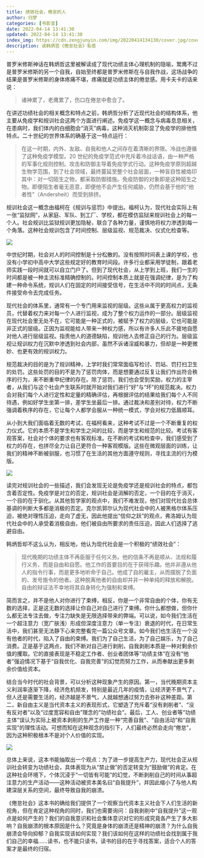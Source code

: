 ```yaml
---
title: 绩效社会，倦怠的人
author: 归梦
categories: [书影音]
date: 2022-04-14 13:41:30
updated: 2022-04-14 13:41:30
index_img: https://cdn.zengjunyin.com/img/20220414134130/cover.jpg/cover
description: 读韩炳哲《倦怠社会》有感
---
```


普罗米修斯神话在韩炳哲这里被解读成了现代功绩主体心理机制的隐喻，鹫鹰不过是普罗米修斯的另一个自我，自始至终都是普罗米修斯在与自我作战，这场战争的结果是普罗米修斯的身体疼痛不堪，疼痛就是功绩主体的倦怠感。用卡夫卡的话来说：

> 诸神累了，老鹰累了，伤口在倦怠中愈合了。

在讲述功绩社会的相关概念和特点之前，韩炳哲分析了近现代社会的结构体系，他主要从免疫学和规训社会这两个方面进行阐述。免疫学这一概念与病毒息息相关，在患病时，我们体内的白细胞会“消灭”病毒，这种消灭机制彰显了免疫学的排他性特点。二十世纪的世界体系的确基于这一特点运行：

> 在这一时期，内外、友敌、自我和他人之间存在着清晰的界限。冷战也遵循了这种免疫学模型。20 世纪的免疫学范式中充斥着冷战话语，由一种严格的军事化规则控制。攻击和防御主导着免疫学式行动。这种免疫学原则超越生物学范围，到了社会领域，最终蔓延至整个社会层面，一种盲目性被烙印其中：对一切陌生之物，都采取防御措施。免疫防御的对象即是这种陌生之物。即便陌生者毫无恶意，即便他不会产生任何威胁，仍然会基于他的“他者性”（Andersheit）而受到排挤。

规训社会这一概念由福柯在《规训与惩罚》中提出。福柯认为，现代社会实际上有一张“监狱网”，从家庭、军队、到工厂、学校，都在模仿监狱来规训社会上的每一个人。社会规训比监狱规训更加隐秘，联合了各种力量，谨慎地将权力渗透到每一个角落。这种社会规训包含了时间控制、层级监视、规范裁决、仪式化检查等。

![](https://cdn.zengjunyin.com/img/20220414134130/01.jpg/zoom)

中世纪时期，社会对人的时间控制是十分松散的。没有按照时间表上课的学校，也没有小学初中高中大学这些规定好的教育时间段。许多行业都采用学徒制，跟着老师实践一段时间就可以自立门户了。但到了现代社会，从上学到上班，我们一生的时间都是被一种主流标准精确控制的。时间控制本质上就是在强调纪律，是为了构建一种命令系统，规训人们在固定的时间接受信号，在生活中不同的时间点，无条件接受命令去完成任务。

现代社会的体系里，通常有一个专门用来监视的层级。这些从属于更高权力的监视员，代替着权力来对每一个人进行监视，成为了整个权力运作的一部分。层级监视在现代社会里无处不在，它可能是一种正式的，被赋予了权力的层级，它也可能是非正式的层级。正因为监视能给人带来一种权力感，所以有许多人乐此不疲地自愿对他人进行层级监视。指责他人的道德缺陷，规训他人去修正自己的行为。层级监视让规训权力在沉默中渗透到社会内部，虽然不诉诸淫威和暴力，但却是一种更微妙、也更有效的规训权力。

规范裁决的目的是为了规训精神，上学时我们常常面临写检讨、罚站、罚打扫卫生的处罚。这些处罚的目的不是为了惩罚肉体，而是想要通过反复让我们作出符合秩序的行为，来不断重申纪律的存在。除了惩罚，我们也会受到奖励，权力的主宰者，从我们与这个社会产生联系时就开始对我们进行“好”与“坏”的规范裁决。权力会对我们每个人进行定性和定量的精确评估，再根据评估的结果给我们每个人不同待遇，例如好学生坐第一排，差学生坐最后一排。通过裁决和差别对待，权力不断强调着秩序的存在，它让每个人都学会服从一种统一模式，学会对权力低眉顺耳。

从小到大我们面临着无数的考试，在福柯看来，这种考试不过是一个不断重复的权力仪式。它的本质不是学生和学生之间的比较，而是学生和规范的比较。考试有客观答案，社会对个体的要求也有客观标准。在不断的考试和检查中，我们感受到了权力的存在，也拼尽全力让自己更符合一种客观模版。这些在微观层面的训练，让我们的精神不断被驯服，也习惯了在生活的其他方面遵守规则，寻找主流的行为模版。

![](https://cdn.zengjunyin.com/img/20220414134130/02.jpg/zoom)

读完对规训社会的一些描述，我们会发现无论是免疫学还是规训社会的特点，都包含着否定性。免疫学是对立的否定，规训社会是消解的否定，一个目的在于消灭，一个目的在于驯化。从其他哲学家的观点中，我们不难发现，他们对现代社会总体基调的判断大多都是消极的否定。克尔凯郭尔认为现代社会中的人被黑格尔体系压迫，被绝对理性压迫，走向了虚无，因此他提出“信仰之跃”的观点，弗洛姆认为现代社会中的人承受着消极自由，他们被自由所要求的责任压迫，因此人们选择了逃避自由。

韩炳哲却不这么认为，相反地，他认为现代社会是一个积极的“绩效社会”：

> 现代晚期的功绩主体不再臣服于任何义务。他的信条不再是顺从、法规和履行义务，而是自由和自愿。他工作的首要目的在于获得乐趣。他并非遵从他人的指令行事，而是更多地听命于自己。他成了自的雇主，从而摆脱了负面的、发号施令的他者。这种脱离他者的自由却并非一种单纯的释放和解脱。自由的辩证法不幸地将其自身转化为强制和束缚。

简而言之，并不是他人对你进行了束缚，相反，你是一个非常自由的个体，你有无数的选择，正是这无数的选择让你自己对自己进行了束缚。你什么都想做，但你什么都无法专注去做，专注力缺失是无限选择带来的弊端。可以说，如今我们生活在一个超注意力（宽广肤浅）形成但深度注意力（单一专注）衰退的时代，在日常生活中，我们甚至无法静下心来完整看完一篇公众号文章。如今我们也生活在一个没有他者的时代，陷入了自由的束缚。我们为了自己生活，为了自己娱乐，为了自己消费。正是基于这两点，我们不断对自己进行剥削，自我剥削本质是一种对剩余价值的攫取。它的直接表现是不稳定工作者、创业者团体等“功绩主体”在没有“他者”强迫情况下基于“自我优化、自我完善”的幻觉而努力工作，从而奉献出更多剩余价值给资本。

结合当今时代的社会背景，可以分析这种现象产生的原因。第一，当代晚期资本主义利润率逐渐下降，经济危机频发，特别是最近几年的疫情，让经济更不景气了，但人还是需要生活的，经济越是不景气，人就越想通过努力去弥补这种差距。第二，新自由主义是当代资本主义的表现形式，它塑造了充斥着“没有剥削者”、“没有反对者”以及“过度宽容和自由”理念的“功绩社会”。最后，工人、创业者等“功绩主体”误认为实际上被资本剥削的生产工作是一种“完善自我”、“自由活动”和“自我实现”的理性活动。可想而知在这种观念的指引下，人们最终必然会走向“倦怠”，因为这种积极根本不是对个人价值的实现。

![](https://cdn.zengjunyin.com/img/20220414134130/03.jpg/zoom)

总体上来说，这本书能抽取出一个观点：为了进一步提高生产力，现代社会正从规训社会转变为功绩社会，具体表现为从“禁止做”的否定转变为“鼓励做”的肯定。在这种社会环境下，个体沉浸于“一切皆有可能”的幻觉，不断剥削自己的时间从事超注意力的生产活动——这种活动被资本美名曰“自我提升”，并因此缩小了与他人构建深层关系的空间，最终导致自我的崩溃。

《倦怠社会》这本书的确给我们提供了一个观察当代资本主义社会下人们生活的新视角，但在肯定这种视角的同时，我们也需要询问：自我剥削中“自我提升”这一观点是如何产生的？我们的自我意识和社会集体意识对它的形成究竟各产生了多大影响？自我崩溃的根本原因是什么？究竟是身体的崩溃还是精神的崩溃？为什么自我崩溃会导向抑郁？自我实现该如何实现？我们该如何在这样的功绩社会找到属于我们自己的幸福......读书，也不能只读书，读书的目的在于寻找答案，适合个人的答案才是最终的归宿。